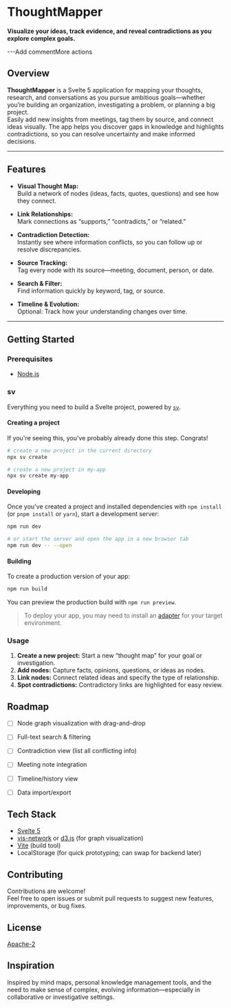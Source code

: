 # ThoughtMapper

**Visualize your ideas, track evidence, and reveal contradictions as you explore complex goals.**

---Add commentMore actions

## Overview

**ThoughtMapper** is a Svelte 5 application for mapping your thoughts, research, and conversations as you pursue ambitious goals—whether you’re building an organization, investigating a problem, or planning a big project.  
Easily add new insights from meetings, tag them by source, and connect ideas visually. The app helps you discover gaps in knowledge and highlights contradictions, so you can resolve uncertainty and make informed decisions.

---

## Features

- **Visual Thought Map:**  
  Build a network of nodes (ideas, facts, quotes, questions) and see how they connect.

- **Link Relationships:**  
  Mark connections as “supports,” “contradicts,” or “related.”

- **Contradiction Detection:**  
  Instantly see where information conflicts, so you can follow up or resolve discrepancies.

- **Source Tracking:**  
  Tag every node with its source—meeting, document, person, or date.

- **Search & Filter:**  
  Find information quickly by keyword, tag, or source.

- **Timeline & Evolution:**  
  Optional: Track how your understanding changes over time.

---

## Getting Started

### Prerequisites
- [Node.js](https://nodejs.org/)

### sv

Everything you need to build a Svelte project, powered by [`sv`](https://github.com/sveltejs/cli).

#### Creating a project

If you're seeing this, you've probably already done this step. Congrats!

```bash
# create a new project in the current directory
npx sv create

# create a new project in my-app
npx sv create my-app
```

#### Developing

Once you've created a project and installed dependencies with `npm install` (or `pnpm install` or `yarn`), start a development server:

```bash
npm run dev

# or start the server and open the app in a new browser tab
npm run dev -- --open
```

#### Building

To create a production version of your app:

```bash
npm run build
```

You can preview the production build with `npm run preview`.

> To deploy your app, you may need to install an [adapter](https://svelte.dev/docs/kit/adapters) for your target environment.

### Usage

1. **Create a new project:** Start a new “thought map” for your goal or investigation.
2. **Add nodes:** Capture facts, opinions, questions, or ideas as nodes.
3. **Link nodes:** Connect related ideas and specify the type of relationship.
4. **Spot contradictions:** Contradictory links are highlighted for easy review.

## Roadmap

- [ ] Node graph visualization with drag-and-drop
- [ ] Full-text search & filtering
- [ ] Contradiction view (list all conflicting info)
- [ ] Meeting note integration
- [ ] Timeline/history view
- [ ] Data import/export


## Tech Stack

- [Svelte 5](https://svelte.dev/)
- [vis-network](https://visjs.github.io/vis-network/) or [d3.js](https://d3js.org/) (for graph visualization)
- [Vite](https://vitejs.dev/) (build tool)
- LocalStorage (for quick prototyping; can swap for backend later)

## Contributing

Contributions are welcome!  
Feel free to open issues or submit pull requests to suggest new features, improvements, or bug fixes.


## License

[Apache-2](LICENSE)


## Inspiration

Inspired by mind maps, personal knowledge management tools, and the need to make sense of complex, evolving information—especially in collaborative or investigative settings.

